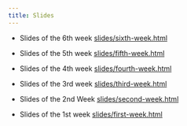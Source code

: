 ```yaml
---
title: Slides
---
```


- Slides of the 6th week [slides/sixth-week.html](/slides/6th-week-slides.html)

- Slides of the 5th week [slides/fifth-week.html](/slides/5th-week-slides.html)

- Slides of the 4th week [slides/fourth-week.html](/slides/4th-week-slides.html)

- Slides of the 3rd week [slides/third-week.html](/slides/3rd-week-slides.html)

- Slides of the 2nd Week [slides/second-week.html](/slides/2nd-week-slides.html)

- Slides of the 1st week [slides/first-week.html](/slides/1st-week-slides.html)






